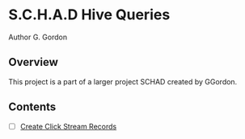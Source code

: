 # S.C.H.A.D Hive Queries

Author G. Gordon	

## Overview

This project is a part of a larger project SCHAD created by GGordon.

## Contents

- [ ] [Create Click Stream Records](./src/create-clickstream-records.hql)